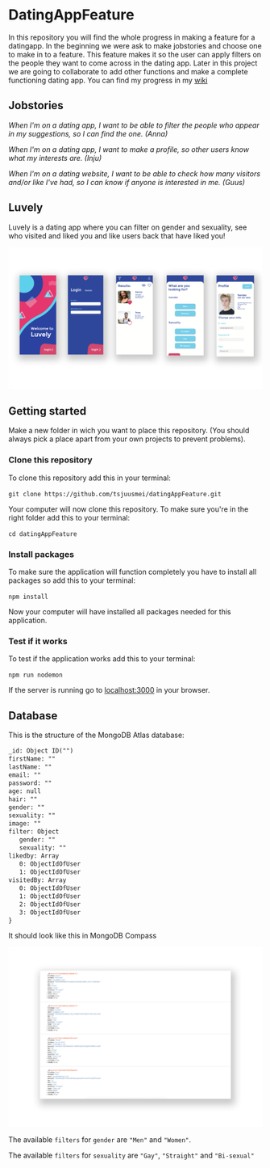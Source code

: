 # DatingAppFeature
In this repository you will find the whole progress in making a feature for a datingapp. In the beginning we were ask to make jobstories and choose one to make in to a feature. This feature makes it so the user can apply filters on the people they want to come across in the dating app. Later in this project we are going to collaborate to add other functions and make a complete functioning dating app. You can find my progress in my [wiki](https://github.com/annaboomsma/datingAppFeature/wiki)

## Jobstories
_When I'm on a dating app, I want to be able to filter the people who appear in my suggestions, so I can find the one. (Anna)_ 

_When I'm on a dating app, I want to make a profile, so other users know what my interests are. (Inju)_

_When I'm on a dating website, I want to be able to check how many visitors and/or like I've had, so I can know if anyone is interested in me. (Guus)_

## Luvely
Luvely is a dating app where you can filter on gender and sexuality, see who visited and liked you and like users back that have liked you!

![Luvely](https://github.com/tsjuusmei/datingAppFeature/blob/master/documentatie/images/luvely.png)


## Getting started
Make a new folder in wich you want to place this repository. (You should always pick a place apart from your own projects to prevent problems).

### Clone this repository 
To clone this repository add this in your terminal:

`git clone https://github.com/tsjuusmei/datingAppFeature.git`

Your computer will now clone this repository. To make sure you're in the right folder add this to your terminal:

`cd datingAppFeature`

### Install packages 
To make sure the application will function completely you have to install all packages so add this to your terminal:

`npm install`

Now your computer will have installed all packages needed for this application. 

### Test if it works
To test if the application works add this to your terminal:

`npm run nodemon`

If the server is running go to [localhost:3000](http://localhost:3000/) in your browser.

## Database 
This is the structure of the MongoDB Atlas database:

```
_id: Object ID("")
firstName: ""
lastName: ""
email: ""
password: ""
age: null
hair: ""
gender: ""
sexuality: ""
image: ""
filter: Object
   gender: ""
   sexuality: ""
likedby: Array
   0: ObjectIdOfUser
   1: ObjectIdOfUser
visitedBy: Array
   0: ObjectIdOfUser
   1: ObjectIdOfUser
   2: ObjectIdOfUser
   3: ObjectIdOfUser
}
```

It should look like this in MongoDB Compass

![Database](https://github.com/tsjuusmei/datingAppFeature/blob/master/documentatie/images/database.png)

The available `filters` for `gender` are `"Men"` and `"Women"`. 

The available `filters` for `sexuality` are `"Gay"`, `"Straight"` and `"Bi-sexual"`
